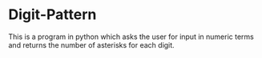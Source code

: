 # Digit-Pattern
This is a program in python which asks the user for input in numeric terms and returns the number of asterisks for each digit.

